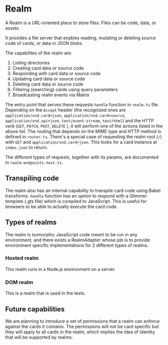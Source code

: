 # Realm

A Realm is a URL-oriented place to store files. Files can be code, data, or assets.

It provides a file server that enables reading, mutating or deleting source code of cards, or data in JSON blobs.

The capabilites of the realm are:

1. Listing directories
2. Creating card data or source code
3. Responding with card data or source code
4. Updating card data or source code
5. Deleting card data or source code
6. Filtering (searching) cards using query parameters
7. Broadcasting realm events via Matrix

The entry point that serves these requests `handle` function in `realm.ts` file. Depending on the `Accept` header (the recognized ones are `application/vnd.card+json`, `application/vnd.card+source`, `application/vnd.api+json`, `text/event-stream`, `text/html`) and the HTTP verb (`GET`, `PATCH`, `POST`, `DELETE` ), it will perform one of the actions listed in the above list. The routing that depends on the MIME type and HTTP method is defined in `router.ts`. There's a special case of requesting the realm root (`/`) with `GET` and `application/vnd.card+json`. This looks for a card instance at `index.json` to return.

The different types of requests, together with its params, are documented in `realm-endpoints-test.ts`.

## Transpiling code

The realm also has an internal capability to transpile card code using Babel transforms. `handle` function has an option to
respond with a Glimmer template (.gts file) which is compiled to JavaScript. This is useful for browsers to be able to
actually execute the card code.

## Types of realms

The realm is isomorphic JavaScript code meant to be run in any environment, and there exists a RealmAdapter whose job is to provide environment specific implementations for 2 different types of realms.

### Hosted realm

This realm runs in a Node.js environment on a server.

### DOM realm

This is a realm that is used in the tests.

## Future capabilities

We are planning to introduce a set of permissions that a realm can enforce against the cards it contains. The permissions will not be card specific but they will apply to all cards in the realm, which implies the idea of identity that will be supported by realms.
